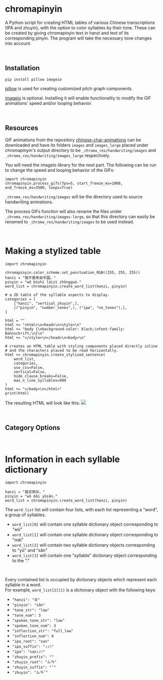 # chromapinyin
A Python script for creating HTML tables of various Chinese transcriptions (IPA and zhuyin), with the option to color syllables by their tone.
These can be created by giving chromapinyin text in hanzi and text of its corresponding pinyin.
The program will take the necessary tone changes into account.

<br>

## Installation
```
pip install pillow imageio
```
[pillow](https://github.com/python-pillow/Pillow) is used for creating customized pitch graph components.

[imageio](https://github.com/imageio/imageio) is optional. Installing it will enable functionality to modify the GIF animations' speed and/or looping behavior.

<br>

## Resources

GIF animations from the repository [chinese-char-animations](https://github.com/nmarley/chinese-char-animations) can be downloaded and have its folders ```images``` and ```images_large``` placed under chromapinyin's output directory to be ```_chroma_res/handwriting/images``` and ```_chroma_res/handwriting/images_large``` respectively.

You will need the imageio library for the next part.
The following can be run to change the speed and looping behavior of the GIFs:
```
import chromapinyin
chromapinyin.process_gifs(fps=5, start_freeze_ms=1000, end_freeze_ms=3500, loops=True)
```

```_chroma_res/handwriting/images``` will be the directory used to source handwriting animations.

The process GIFs function will also rename the files under ```_chroma_res/handwriting/images-large```,
so that this directory can easily be renamed to ```_chroma_res/handwriting/images``` to be used instead.

<br>

# Making a stylized table
```
import chromapinyin

chromapinyin.color_scheme.set_punctuation_RGB((255, 255, 255))
hanzi = "我不是来自中国。"
pinyin = "wǒ bùshì láizì zhōngguó."
word_list = chromapinyin.create_word_list(hanzi, pinyin)

# a 2D table of the syllable aspects to display.
categories = [
    ["hanzi", "vertical_zhuyin",],
    [("pinyin", "number_tones",), ("ipa", "no_tones"),],
]

html = ""
html += "<html>\n<head>\n<style>\n"
html += "body {\nbackground-color: black;\nfont-family: Bahnschrift;\n}\n"
html += "</style>\n</head>\n<body>\n"

# creates an HTML table with styling components placed directly inline
# and the characters placed to be read horizontally.
html += chromapinyin.create_stylized_sentence(
    word_list, 
    categories,
    use_css=False,
    vertical=False,
    hide_clause_breaks=False,
    max_n_line_syllables=999
)
html += "</body>\n</html>"
print(html)
```

The resulting HTML will look like this:
![](https://raw.githubusercontent.com/travisgk/chromapinyin/main/_screenshots/_example_01.png?token=GHSAT0AAAAAACRE74CQIUUNP72OE64FEP52ZRWSKJQ)

<br>

## Category Options

<br>

# Information in each syllable dictionary
```
import chromapinyin

hanzi = "我买雨伞。"
pinyin = "wǒ mǎi yǔsǎn."
word_list = chromapinyin.create_word_list(hanzi, pinyin)
```
The ```word_list``` list will contain four lists, with each list representing a "word", a group of syllables.
- ```word_list[0]``` will contain one syllable dictionary object corresponding to "wǒ" 
- ```word_list[1]``` will contain one syllable dictionary object corresponding to "mǎi"
- ```word_list[2]``` will contain two syllable dictionary objects corresponding to "yǔ" and "sǎn"
- ```word_list[3]``` will contain one "syllable" dictionary object corresponding to the "."
<br>

Every contained list is occupied by dictionary objects which represent each syllable in a word.
<br>
For example, ```word_list[2][1]``` is a dictionary object with the following keys:
- ```"hanzi": "伞"```
- ```"pinyin": "sǎn"```
- ```"tone_str": "low"```
- ```"tone_num": 3```
- ```"spoken_tone_str": "low"```
- ```"spoken_tone_num": 3```
- ```"inflection_str": "full_low"```
- ```"inflection_num": 6```
- ```"ipa_root": "san"```
- ```"ipa_suffix": "˨˩˦"```
- ```"ipa": "san˨˩˦"```
- ```"zhuyin_prefix": ""```
- ```"zhuyin_root": "ㄙㄢ"```
- ```"zhuyin_suffix": "ˇ"```
- ```"zhuyin": "ㄙㄢˇ"```
<br>
